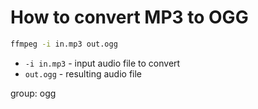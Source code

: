 # How to convert MP3 to OGG

```bash
ffmpeg -i in.mp3 out.ogg
```

- `-i in.mp3` - input audio file to convert
- `out.ogg` - resulting audio file

group: ogg


